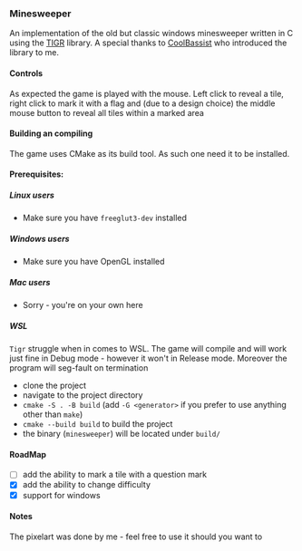 ### Minesweeper

An implementation of the old but classic windows minesweeper written in C using the [TIGR](https://github.com/erkkah/tigr) library. A special thanks to [CoolBassist](https://github.com/CoolBassist) who introduced the library to me.

#### Controls

As expected the game is played with the mouse. Left click to reveal a tile, right click to mark it with a flag and (due to a design choice) the middle mouse button to reveal all tiles within a marked area

#### Building an compiling

The game uses CMake as its build tool. As such one need it to be installed.

#### Prerequisites:
##### Linux users
- Make sure you have `freeglut3-dev` installed

##### Windows users
- Make sure you have OpenGL installed 

##### Mac users
- Sorry - you're on your own here

##### WSL
`Tigr` struggle when in comes to WSL. The game will compile and will work just fine in Debug mode - however it won't in Release mode. Moreover the program will seg-fault on termination

- clone the project
- navigate to the project directory
- `cmake -S . -B build` (add `-G <generator>` if you prefer to use anything other than `make`)
- `cmake --build build` to build the project
- the binary (`minesweeper`) will be located under `build/`


#### RoadMap

- [ ] add the ability to mark a tile with a question mark
- [x] add the ability to change difficulty
- [x] support for windows

#### Notes

The pixelart was done by me - feel free to use it should you want to 